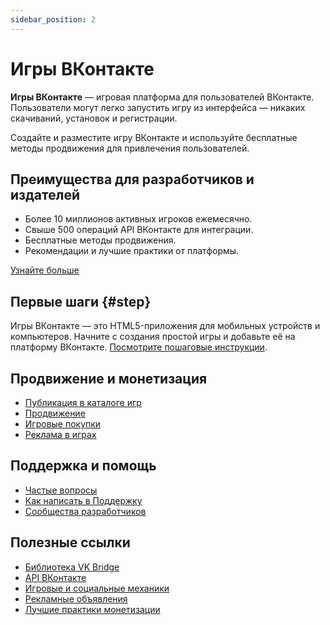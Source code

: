 ```yaml
---
sidebar_position: 2
---
```


# Игры ВКонтакте

**Игры ВКонтакте** &mdash; игровая платформа для пользователей ВКонтакте. Пользователи могут легко запустить игру из интерфейса &mdash; никаких скачиваний, установок и регистрации.

Создайте и разместите игру ВКонтакте и используйте бесплатные методы продвижения для привлечения пользователей.

## Преимущества для разработчиков и издателей

* Более 10 миллионов активных игроков ежемесячно.
* Свыше 500 операций API ВКонтакте для интеграции.
* Бесплатные методы продвижения.
* Рекомендации и лучшие практики от платформы.

[Узнайте больше](games/benefits)

## Первые шаги {#step}

Игры ВКонтакте &mdash; это HTML5-приложения для мобильных устройств и компьютеров. Начните с создания простой игры и добавьте её на платформу ВКонтакте. [Посмотрите пошаговые инструкции](games/getting-started).

## Продвижение и монетизация

* [Публикация в каталоге игр](games/catalog/moderation)
* [Продвижение](games/promotion/featured)
* [Игровые покупки](games/monetization/digital-goods)
* [Реклама в играх](games/monetization/ad/overview)

## Поддержка и помощь

* [Частые вопросы](games/faq)
* [Как написать в Поддержку](games/support)
* [Сообщества разработчиков](games/support#Сообщества%20разработчиков)
  
## Полезные ссылки

* [Библиотека VK Bridge](../vk-bridge/getting-started.md)
* [API ВКонтакте](https://dev.vk.com/reference)
* [Игровые и социальные механики](games/promotion/game-mechanics/overview)
* [Рекламные объявления](games/promotion/ad)
* [Лучшие практики монетизации](games/monetization/best-practices)
